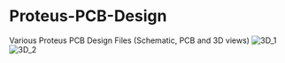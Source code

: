 # Proteus-PCB-Design
Various Proteus PCB Design Files (Schematic, PCB and 3D views)
![3D_1](https://user-images.githubusercontent.com/78910261/195315575-86e38603-7a48-438c-9971-9ad6c2e76a4b.png)
![3D_2](https://user-images.githubusercontent.com/78910261/195315602-2115dec4-8951-4f62-b1e6-9e41e5bbfc2f.png)
